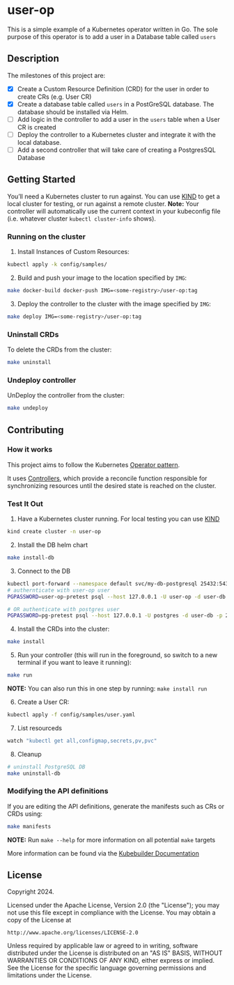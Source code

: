 # user-op
This is a simple example of a Kubernetes operator written in Go. The sole purpose of this operator is
to add a user in a Database table called `users`

## Description
The milestones of this project are:
- [x] Create a Custom Resource Definition (CRD) for the user in order to create CRs (e.g. User CR)
- [x] Create a database table called `users` in a PostGreSQL database. The database should be installed via Helm.
- [ ] Add logic in the controller to add a user in the `users` table when a User CR is created
- [ ] Deploy the controller to a Kubernetes cluster and integrate it with the local database.
- [ ] Add a second controller that will take care of creating a PostgresSQL Database

## Getting Started
You’ll need a Kubernetes cluster to run against. You can use [KIND](https://sigs.k8s.io/kind) to get a local cluster for testing, or run against a remote cluster.
**Note:** Your controller will automatically use the current context in your kubeconfig file (i.e. whatever cluster `kubectl cluster-info` shows).

### Running on the cluster
1. Install Instances of Custom Resources:

```sh
kubectl apply -k config/samples/
```

2. Build and push your image to the location specified by `IMG`:

```sh
make docker-build docker-push IMG=<some-registry>/user-op:tag
```

3. Deploy the controller to the cluster with the image specified by `IMG`:

```sh
make deploy IMG=<some-registry>/user-op:tag
```

### Uninstall CRDs
To delete the CRDs from the cluster:

```sh
make uninstall
```

### Undeploy controller
UnDeploy the controller from the cluster:

```sh
make undeploy
```

## Contributing

### How it works
This project aims to follow the Kubernetes [Operator pattern](https://kubernetes.io/docs/concepts/extend-kubernetes/operator/).

It uses [Controllers](https://kubernetes.io/docs/concepts/architecture/controller/),
which provide a reconcile function responsible for synchronizing resources until the desired state is reached on the cluster.

### Test It Out
1. Have a Kubernetes cluster running. For local testing you can use [KIND](https://kind.sigs.k8s.io/docs/user/quick-start/)
```sh
kind create cluster -n user-op
```

2. Install the DB helm chart
```sh
make install-db
````

3. Connect to the DB
```sh
kubectl port-forward --namespace default svc/my-db-postgresql 25432:5432
# authernticate with user-op user
PGPASSWORD=user-op-pretest psql --host 127.0.0.1 -U user-op -d user-db -p 25432

# OR authenticate with postgres user
PGPASSWORD=pg-pretest psql --host 127.0.0.1 -U postgres -d user-db -p 25432
```

4. Install the CRDs into the cluster:
```sh
make install
```

5. Run your controller (this will run in the foreground, so switch to a new terminal if you want to leave it running):
```sh
make run
```

**NOTE:** You can also run this in one step by running: `make install run`

6. Create a User CR:
```sh
kubectl apply -f config/samples/user.yaml 
```

7. List resourceds
```sh
watch "kubectl get all,configmap,secrets,pv,pvc"
```

8. Cleanup
```sh
# uninstall PostgreSQL DB
make uninstall-db
```

### Modifying the API definitions
If you are editing the API definitions, generate the manifests such as CRs or CRDs using:

```sh
make manifests
```

**NOTE:** Run `make --help` for more information on all potential `make` targets

More information can be found via the [Kubebuilder Documentation](https://book.kubebuilder.io/introduction.html)

## License

Copyright 2024.

Licensed under the Apache License, Version 2.0 (the "License");
you may not use this file except in compliance with the License.
You may obtain a copy of the License at

    http://www.apache.org/licenses/LICENSE-2.0

Unless required by applicable law or agreed to in writing, software
distributed under the License is distributed on an "AS IS" BASIS,
WITHOUT WARRANTIES OR CONDITIONS OF ANY KIND, either express or implied.
See the License for the specific language governing permissions and
limitations under the License.

